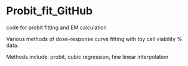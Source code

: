 # Probit_fit_GitHub
code for probit fitting and EM calculation

Various methods of dose-response curve fitting with toy cell viability % data.

Methods include: probit, cubic regression, fine linear interpolation